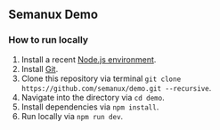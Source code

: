 ## Semanux Demo

### How to run locally

1. Install a recent [Node.js environment](https://nodejs.org).
1. Install [Git](https://git-scm.com/book/en/v2/Getting-Started-Installing-Git).
1. Clone this repository via terminal `git clone https://github.com/semanux/demo.git --recursive`.
1. Navigate into the directory via `cd demo`.
1. Install dependencies via `npm install`.
1. Run locally via `npm run dev`.
